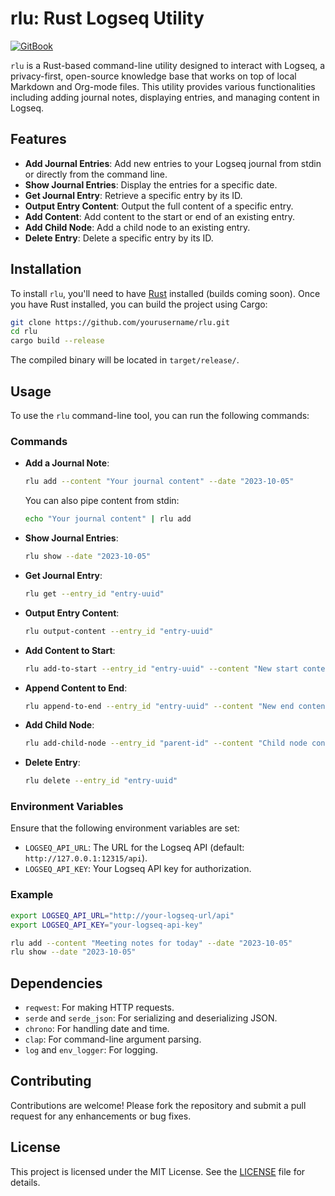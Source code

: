 # rlu: Rust Logseq Utility
[![GitBook](https://img.shields.io/badge/GitBook-Read%20Docs-blue)](https://njf.gitbook.io/rust-logseq-utility-rlu/)


`rlu` is a Rust-based command-line utility designed to interact with Logseq, a privacy-first, open-source knowledge base that works on top of local Markdown and Org-mode files. This utility provides various functionalities including adding journal notes, displaying entries, and managing content in Logseq.

## Features

- **Add Journal Entries**: Add new entries to your Logseq journal from stdin or directly from the command line.
- **Show Journal Entries**: Display the entries for a specific date.
- **Get Journal Entry**: Retrieve a specific entry by its ID.
- **Output Entry Content**: Output the full content of a specific entry.
- **Add Content**: Add content to the start or end of an existing entry.
- **Add Child Node**: Add a child node to an existing entry.
- **Delete Entry**: Delete a specific entry by its ID.

## Installation

To install `rlu`, you'll need to have [Rust](https://www.rust-lang.org/) installed (builds coming soon). Once you have Rust installed, you can build the project using Cargo:

```sh
git clone https://github.com/yourusername/rlu.git
cd rlu
cargo build --release
```

The compiled binary will be located in `target/release/`.

## Usage

To use the `rlu` command-line tool, you can run the following commands:

### Commands

- **Add a Journal Note**:
  ```sh
  rlu add --content "Your journal content" --date "2023-10-05"
  ```

  You can also pipe content from stdin:
  ```sh
  echo "Your journal content" | rlu add
  ```

- **Show Journal Entries**:
  ```sh
  rlu show --date "2023-10-05"
  ```

- **Get Journal Entry**:
  ```sh
  rlu get --entry_id "entry-uuid"
  ```

- **Output Entry Content**:
  ```sh
  rlu output-content --entry_id "entry-uuid"
  ```

- **Add Content to Start**:
  ```sh
  rlu add-to-start --entry_id "entry-uuid" --content "New start content"
  ```

- **Append Content to End**:
  ```sh
  rlu append-to-end --entry_id "entry-uuid" --content "New end content"
  ```

- **Add Child Node**:
  ```sh
  rlu add-child-node --entry_id "parent-id" --content "Child node content"
  ```

- **Delete Entry**:
  ```sh
  rlu delete --entry_id "entry-uuid"
  ```

### Environment Variables

Ensure that the following environment variables are set:

- `LOGSEQ_API_URL`: The URL for the Logseq API (default: `http://127.0.0.1:12315/api`).
- `LOGSEQ_API_KEY`: Your Logseq API key for authorization.

### Example

```sh
export LOGSEQ_API_URL="http://your-logseq-url/api"
export LOGSEQ_API_KEY="your-logseq-api-key"

rlu add --content "Meeting notes for today" --date "2023-10-05"
rlu show --date "2023-10-05"
```

## Dependencies

- `reqwest`: For making HTTP requests.
- `serde` and `serde_json`: For serializing and deserializing JSON.
- `chrono`: For handling date and time.
- `clap`: For command-line argument parsing.
- `log` and `env_logger`: For logging.

## Contributing

Contributions are welcome! Please fork the repository and submit a pull request for any enhancements or bug fixes.

## License

This project is licensed under the MIT License. See the [LICENSE](LICENSE) file for details.
